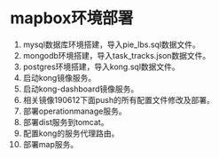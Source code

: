 # mapbox环境部署

1. mysql数据库环境搭建，导入pie_lbs.sql数据文件。
2. mongodb环境搭建，导入task_tracks.json数据文件。
3. postgres环境搭建，导入kong.sql数据文件。
4. 启动kong镜像服务。
5. 启动kong-dashboard镜像服务。
6. 相关镜像190612下面push的所有配置文件修改及部署。
7. 部署operationmanage服务。
8. 部署dist服务到tomcat。
9. 配置kong的服务代理路由。
10. 部署map服务。